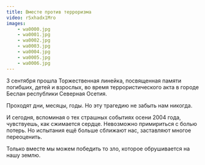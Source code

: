 ```yaml
---
title: Вместе против терроризма
video: rSxhadx1Mro
images:
    - wa0000.jpg
    - wa0001.jpg
    - wa0002.jpg
    - wa0003.jpg
    - wa0004.jpg
    - wa0005.jpg
    - wa0006.jpg
---
```

3 сентября прошла Торжественная линейка, посвященная памяти погибших, детей и взрослых, во время террористического акта
в городе Беслан республики Северная Осетия.

Проходят дни, месяцы, годы. Но эту трагедию не забыть нам никогда.
<!--more-->
И сегодня, вспоминая о тех страшных событиях осени 2004 года, чувствуешь, как сжимается сердце.
Невозможно примириться с болью потерь. Но испытания ещё больше сближают нас, заставляют многое переоценить.

Только вместе мы можем победить то зло, которое обрушивается на нашу землю.
